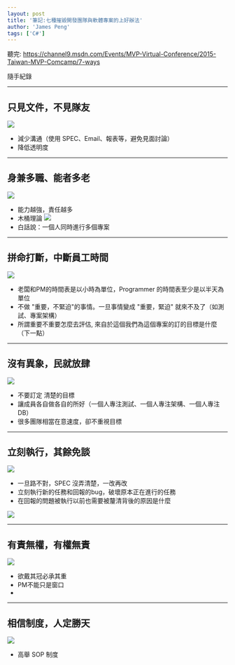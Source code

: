 ```yaml
---
layout: post
title: '筆記:七種摧毀開發團隊與軟體專案的上好辦法'
author: 'James Peng'
tags: ['C#']
---
```


聽完: https://channel9.msdn.com/Events/MVP-Virtual-Conference/2015-Taiwan-MVP-Comcamp/7-ways

隨手紀錄

----------


## 只見文件，不見隊友 ##

![](http://i.imgur.com/2jVywZ1.png)

- 減少溝通（使用 SPEC、Email、報表等，避免見面討論）
- 降低透明度


----------

## 身兼多職、能者多老 ##

![](http://i.imgur.com/udq9GGu.png)

- 能力越強，責任越多
- 木桶理論 ![](http://i.imgur.com/Fe5hlcU.png)
- 白話說：一個人同時進行多個專案

----------

## 拼命打斷，中斷員工時間 ##

![](http://i.imgur.com/LFCZDdB.png)

- 老闆和PM的時間表是以小時為單位，Programmer 的時間表至少是以半天為單位
- 不做 "重要，不緊迫"的事情。一旦事情變成 "重要，緊迫" 就來不及了（如測試、專案架構）
- 所謂重要不重要怎麼去評估, 來自於這個我們為這個專案的訂的目標是什麼（下一點）

----------

## 沒有異象，民就放肆 ##

![](http://i.imgur.com/H4jQ9Bb.png)

- 不要訂定 清楚的目標
- 讓成員各自做各自的所好（一個人專注測試、一個人專注架構、一個人專注 DB）
- 很多團隊相當在意速度，卻不重視目標


----------

## 立刻執行，其餘免談 ##

![](http://i.imgur.com/ipJHZQN.png)

- 一旦路不對，SPEC 沒弄清楚，一改再改
- 立刻執行新的任務和回報的bug，破壞原本正在進行的任務
- 在回報的問題被執行以前也需要被釐清背後的原因是什麼

![](http://i.imgur.com/PcwvPFn.png)

----------

## 有責無權，有權無責 ##

![](http://i.imgur.com/lLe1Lpo.png)

- 欲戴其冠必承其重
- PM不能只是窗口
- 

----------

## 相信制度，人定勝天 ##

![](http://i.imgur.com/6OoADM9.png)

- 高舉 SOP 制度